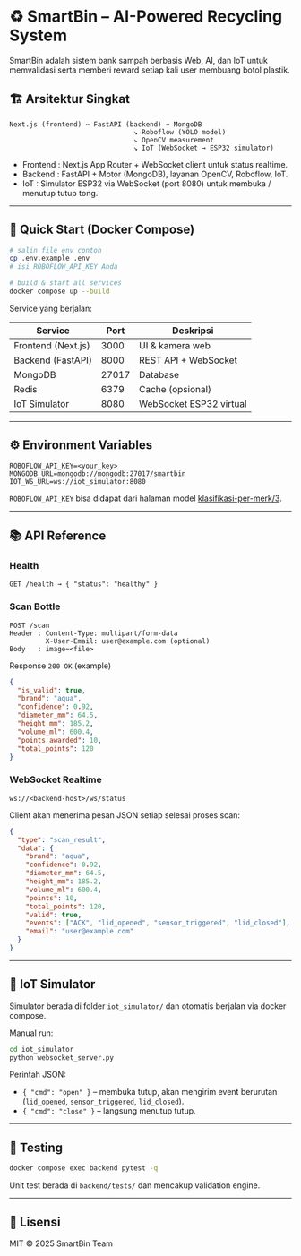 # ♻️ SmartBin – AI-Powered Recycling System

SmartBin adalah sistem bank sampah berbasis Web, AI, dan IoT untuk memvalidasi serta memberi reward setiap kali user membuang botol plastik.

## 🏗️ Arsitektur Singkat

```
Next.js (frontend) ↔ FastAPI (backend) ↔ MongoDB
                               ↘︎ Roboflow (YOLO model)
                               ↘︎ OpenCV measurement
                               ↘︎ IoT (WebSocket → ESP32 simulator)
```

* Frontend : Next.js App Router + WebSocket client untuk status realtime.
* Backend  : FastAPI + Motor (MongoDB), layanan OpenCV, Roboflow, IoT.
* IoT      : Simulator ESP32 via WebSocket (port 8080) untuk membuka / menutup tutup tong.

---

## 🚀 Quick Start (Docker Compose)

```bash
# salin file env contoh
cp .env.example .env
# isi ROBOFLOW_API_KEY Anda

# build & start all services
docker compose up --build
```

Service yang berjalan:

| Service | Port | Deskripsi |
|---------|------|-----------|
| Frontend (Next.js) | 3000 | UI & kamera web |
| Backend (FastAPI)  | 8000 | REST API + WebSocket |
| MongoDB            | 27017 | Database |
| Redis              | 6379  | Cache (opsional) |
| IoT Simulator      | 8080 | WebSocket ESP32 virtual |

---

## ⚙️ Environment Variables

```
ROBOFLOW_API_KEY=<your_key>
MONGODB_URL=mongodb://mongodb:27017/smartbin
IOT_WS_URL=ws://iot_simulator:8080
```

`ROBOFLOW_API_KEY` bisa didapat dari halaman model [klasifikasi-per-merk/3](https://universe.roboflow.com/uascv/klasifikasi-per-merk/model/3).

---

## 📚 API Reference

### Health
```
GET /health → { "status": "healthy" }
```

### Scan Bottle
```
POST /scan
Header : Content-Type: multipart/form-data
         X-User-Email: user@example.com (optional)
Body   : image=<file>
```
Response `200 OK` (example)
```json
{
  "is_valid": true,
  "brand": "aqua",
  "confidence": 0.92,
  "diameter_mm": 64.5,
  "height_mm": 185.2,
  "volume_ml": 600.4,
  "points_awarded": 10,
  "total_points": 120
}
```

### WebSocket Realtime
```
ws://<backend-host>/ws/status
```
Client akan menerima pesan JSON setiap selesai proses scan:
```json
{
  "type": "scan_result",
  "data": {
    "brand": "aqua",
    "confidence": 0.92,
    "diameter_mm": 64.5,
    "height_mm": 185.2,
    "volume_ml": 600.4,
    "points": 10,
    "total_points": 120,
    "valid": true,
    "events": ["ACK", "lid_opened", "sensor_triggered", "lid_closed"],
    "email": "user@example.com"
  }
}
```

---

## 🤖 IoT Simulator

Simulator berada di folder `iot_simulator/` dan otomatis berjalan via docker compose.

Manual run:
```bash
cd iot_simulator
python websocket_server.py
```
Perintah JSON:
* `{ "cmd": "open" }` – membuka tutup, akan mengirim event berurutan (`lid_opened`, `sensor_triggered`, `lid_closed`).
* `{ "cmd": "close" }` – langsung menutup tutup.

---

## 🧪 Testing

```bash
docker compose exec backend pytest -q
```
Unit test berada di `backend/tests/` dan mencakup validation engine.

---

## 📄 Lisensi
MIT © 2025 SmartBin Team
